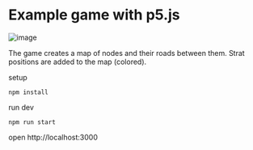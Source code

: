 # Example game with p5.js

![image](https://github.com/vanarok/galaxy-civ-js/assets/6105977/d0d32295-030f-4220-846a-9bb83f60922f)

The game creates a map of nodes and their roads between them. Strat positions are added to the map (colored).

setup

```shell
npm install
```

run dev

```shell
npm run start
```

open http://localhost:3000
